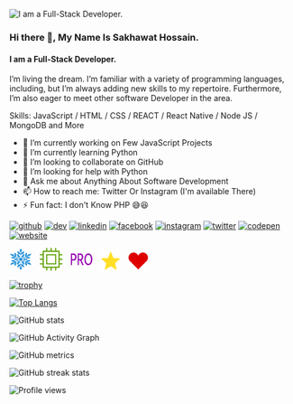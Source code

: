 ![I am a Full-Stack Developer.](https://pbs.twimg.com/profile_banners/1324010950790246401/1631205081/1080x360)
### Hi there 👋, My Name Is Sakhawat Hossain.
#### I am a Full-Stack Developer.

I’m living the dream.
I’m familiar with a variety of programming languages, including, but I’m always adding new skills to my repertoire. Furthermore, I’m also eager to meet other software Developer in the area.

Skills:  JavaScript / HTML / CSS / REACT / React Native / Node JS / MongoDB and More

- 🔭 I’m currently working on Few JavaScript Projects 
- 🌱 I’m currently learning Python 
- 👯 I’m looking to collaborate on GitHub 
- 🤔 I’m looking for help with Python 
- 💬 Ask me about Anything About Software Development 
- 📫 How to reach me: Twitter Or Instagram (I'm available There) 
- ⚡ Fun fact: I don't Know PHP 😅😆 


[<img src='https://cdn.jsdelivr.net/npm/simple-icons@3.0.1/icons/github.svg' alt='github' height='40'>](https://github.com/insaafusion)  [<img src='https://cdn.jsdelivr.net/npm/simple-icons@3.0.1/icons/dev-dot-to.svg' alt='dev' height='40'>](https://dev.to/insaafusion)  [<img src='https://cdn.jsdelivr.net/npm/simple-icons@3.0.1/icons/linkedin.svg' alt='linkedin' height='40'>](https://www.linkedin.com/in/insaafusion/)  [<img src='https://cdn.jsdelivr.net/npm/simple-icons@3.0.1/icons/facebook.svg' alt='facebook' height='40'>](https://www.facebook.com/insaafusion)  [<img src='https://cdn.jsdelivr.net/npm/simple-icons@3.0.1/icons/instagram.svg' alt='instagram' height='40'>](https://www.instagram.com/insaafusion/)  [<img src='https://cdn.jsdelivr.net/npm/simple-icons@3.0.1/icons/twitter.svg' alt='twitter' height='40'>](https://twitter.com/insaafusion)  [<img src='https://cdn.jsdelivr.net/npm/simple-icons@3.0.1/icons/codepen.svg' alt='codepen' height='40'>](https://codepen.io/insaafusion)  [<img src='https://cdn.jsdelivr.net/npm/simple-icons@3.0.1/icons/icloud.svg' alt='website' height='40'>](https://portfolio.insaafusion.com)  

<a href='https://archiveprogram.github.com/'><img src='https://raw.githubusercontent.com/acervenky/animated-github-badges/master/assets/acbadge.gif' width='40' height='40'></a> <a href='https://docs.github.com/en/developers'><img src='https://raw.githubusercontent.com/acervenky/animated-github-badges/master/assets/devbadge.gif' width='40' height='40'></a> <a href='https://github.com/pricing'><img src='https://raw.githubusercontent.com/acervenky/animated-github-badges/master/assets/pro.gif' width='40' height='40'></a> <a href='https://stars.github.com/'><img src='https://raw.githubusercontent.com/acervenky/animated-github-badges/master/assets/starbadge.gif' width='35' height='35'></a> <a href='https://docs.github.com/en/github/supporting-the-open-source-community-with-github-sponsors'><img src='https://raw.githubusercontent.com/acervenky/animated-github-badges/master/assets/sponsorbadge.gif' width='35' height='35'></a> 

[![trophy](https://github-profile-trophy.vercel.app/?username=insaafusion)](https://github.com/ryo-ma/github-profile-trophy)

[![Top Langs](https://github-readme-stats.vercel.app/api/top-langs/?username=insaafusion)](https://github.com/anuraghazra/github-readme-stats)

![GitHub stats](https://github-readme-stats.vercel.app/api?username=insaafusion&show_icons=true&count_private=true)  

![GitHub Activity Graph](https://activity-graph.herokuapp.com/graph?username=insaafusion)  

![GitHub metrics](https://metrics.lecoq.io/insaafusion)  

![GitHub streak stats](https://github-readme-streak-stats.herokuapp.com/?user=insaafusion)  

![Profile views](https://gpvc.arturio.dev/insaafusion)  
